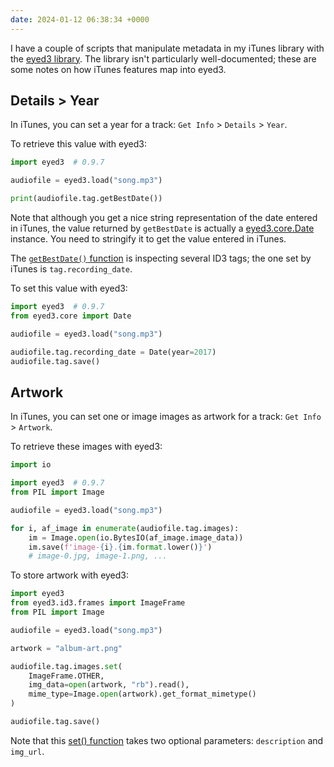 ```yaml
---
date: 2024-01-12 06:38:34 +0000
---
```

I have a couple of scripts that manipulate metadata in my iTunes library with the [eyed3 library][eyed3].
The library isn't particularly well-documented; these are some notes on how iTunes features map into eyed3.

[eyed3]: https://pypi.org/project/eyed3/

## Details > Year

In iTunes, you can set a year for a track: `Get Info` > `Details` > `Year`.

To retrieve this value with eyed3:

```python
import eyed3  # 0.9.7

audiofile = eyed3.load("song.mp3")

print(audiofile.tag.getBestDate())
```

Note that although you get a nice string representation of the date entered in iTunes, the value returned by `getBestDate` is actually a [eyed3.core.Date] instance.
You need to stringify it to get the value entered in iTunes.

The [`getBestDate()` function][getBestDate] is inspecting several ID3 tags; the one set by iTunes is `tag.recording_date`.

To set this value with eyed3:

```python
import eyed3  # 0.9.7
from eyed3.core import Date

audiofile = eyed3.load("song.mp3")

audiofile.tag.recording_date = Date(year=2017)
audiofile.tag.save()
```

[eyed3.core.Date]: https://github.com/nicfit/eyeD3/blob/5108937485555c81ca992a4def7d74f860ee978d/eyed3/core.py#L246
[getBestDate]: https://github.com/nicfit/eyeD3/blob/5108937485555c81ca992a4def7d74f860ee978d/eyed3/id3/tag.py#L480

## Artwork

In iTunes, you can set one or image images as artwork for a track: `Get Info` > `Artwork`.

To retrieve these images with eyed3:

```python
import io

import eyed3  # 0.9.7
from PIL import Image

audiofile = eyed3.load("song.mp3")

for i, af_image in enumerate(audiofile.tag.images):
    im = Image.open(io.BytesIO(af_image.image_data))
    im.save(f'image-{i}.{im.format.lower()}')
    # image-0.jpg, image-1.png, ...
```

To store artwork with eyed3:

```python
import eyed3
from eyed3.id3.frames import ImageFrame
from PIL import Image

audiofile = eyed3.load("song.mp3")

artwork = "album-art.png"

audiofile.tag.images.set(
    ImageFrame.OTHER,
    img_data=open(artwork, "rb").read(),
    mime_type=Image.open(artwork).get_format_mimetype()
)

audiofile.tag.save()
```

Note that this [set() function][set] takes two optional parameters: `description` and `img_url`.

[set]: https://github.com/nicfit/eyeD3/blob/5108937485555c81ca992a4def7d74f860ee978d/eyed3/id3/tag.py#L1595
